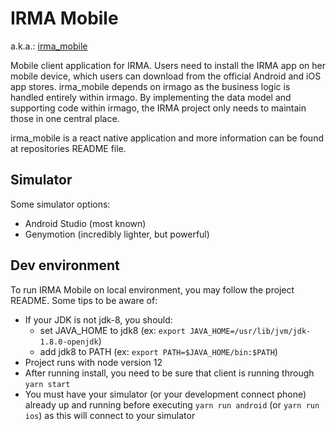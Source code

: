 # IRMA Mobile

a.k.a.: [irma_mobile](https://github.com/InternetNZ/irma_mobile)

Mobile client application for IRMA. Users need to install the IRMA app on her mobile device, which users can download 
from the official Android and iOS app stores. irma_mobile depends on irmago as the business logic is handled entirely 
within irmago. By implementing the data model and supporting code within irmago, the IRMA project only needs to maintain 
those in one central place.

irma_mobile is a react native application and more information can be found at repositories README file.

## Simulator

Some simulator options:

- Android Studio (most known)
- Genymotion (incredibly lighter, but powerful)

## Dev environment

To run IRMA Mobile on local environment, you may follow the project README. Some tips to be aware of:

- If your JDK is not jdk-8, you should:
  - set JAVA_HOME to jdk8 (ex: `export JAVA_HOME=/usr/lib/jvm/jdk-1.8.0-openjdk`)
  - add jdk8 to PATH (ex: `export PATH=$JAVA_HOME/bin:$PATH`)
- Project runs with node version 12
- After running install, you need to be sure that client is running through `yarn start`
- You must have your simulator (or your development connect phone) already up and running before 
executing `yarn run android` (or `yarn run ios`) as this will connect to your simulator
